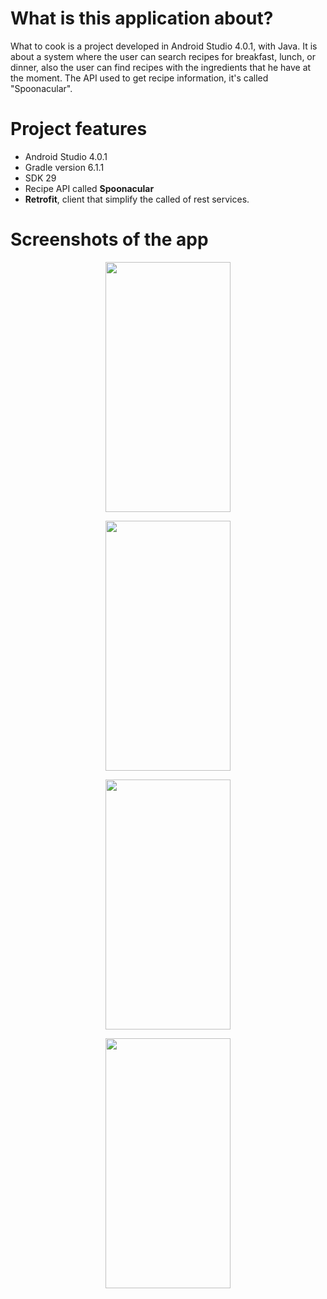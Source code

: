 # What is this application about?
What to cook is a project developed in Android Studio 4.0.1, with Java. It is about a system where the user can search recipes for breakfast, lunch, or dinner, also the user can find recipes with the ingredients that he have at the moment. The API used to get recipe information, it's called "Spoonacular".


# Project features

- Android Studio 4.0.1
- Gradle version 6.1.1
- SDK 29
- Recipe API called **Spoonacular**
- **Retrofit**, client that simplify the called of rest services.


# Screenshots of the app

<p align="center">
<img src="https://user-images.githubusercontent.com/59579790/117866985-257c9380-b26e-11eb-800c-9109f135351c.png" width="200" height="400" />
</p>

<p align="center">
<img src="https://user-images.githubusercontent.com/59579790/117867028-31685580-b26e-11eb-9b09-a85677b36fe6.png" width="200" height="400" />
</p>


<p align="center">
<img src="https://user-images.githubusercontent.com/59579790/117867050-388f6380-b26e-11eb-8b35-40105cd08130.png" width="200" height="400" />
</p>

<p align="center">
<img src="https://user-images.githubusercontent.com/59579790/117867075-4218cb80-b26e-11eb-8ac2-21731883f336.png" width="200" height="400" />
</p>





